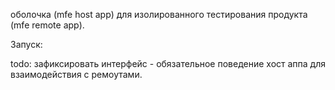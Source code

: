 оболочка (mfe host app) для изолированного тестирования продукта (mfe remote app).

Запуск:



todo:
зафиксировать интерфейс - обязательное поведение хост аппа для взаимодействия с ремоутами.
